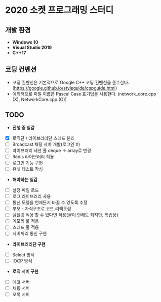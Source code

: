 # 2020 소켓 프로그래밍 스터디

## 개발 환경

* **Windows 10**
* **Visual Studio 2019**
* **C++17**

## 코딩 컨벤션

* 코딩 컨벤션은 기본적으로 Google C++ 코딩 컨벤션을 준수한다. (https://google.github.io/styleguide/cppguide.html)
* 예외적으로 파일 이름은 Pascal Case 표기법을 사용한다. (network_core.cpp (X), NetworkCore.cpp (O))

## TODO
* **진행 중 일감**
- [x] 로직단 / 라이브러리단 스레드 분리
- [ ] Broadcast 채팅 서버 개발(로그인 X)
- [ ] 라이브러리 세션 풀 deque -> array로 변경
- [ ] Redis 라이브러리 적용
- [ ] 로그인 기능 구현
- [ ] 유닛 테스트 작성
* **해야하는 일감**
- [ ] 설정 파일 로드
- [ ] 로그 라이브러리 사용
- [ ] 통신 모델을 언제든지 바꿀 수 있도록 수정
- [ ] 부모 - 자식구조로 코드 리팩토링
- [ ] 템플릿 적용 할 수 있다면 적용(굳이 안해도 되지만, 학습용)
- [ ] 메모리 풀 적용
- [ ] 스레드 풀 적용
- [ ] 서버끼리 통신 구현
*  **라이브러리단 구현**
- [ ] Select 방식
- [ ] IOCP 방식
* **로직 서버 구현**
- [ ] 에코 서버
- [ ] 채팅 서버
- [ ] 오목 서버
